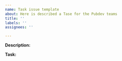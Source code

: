 ```yaml
---
name: Task issue template
about: Here is described a Tase for the Pubdev teams
title: ''
labels: ''
assignees: ''

---
```


**Description:**

**Task:**
